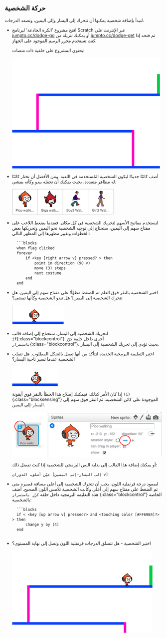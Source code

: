 ## حركة الشخصية

لنبدأ بإضافة شخصية يمكنها أن تتحرك إلى اليسار وإلى اليمين، وتصعد الدرجات.



+ افتح مشروع 'الكرة الخادعة' لبرنامج Scratch عبر الإنترنت على <a href="http://jumpto.cc/dodge-go" target="_blank">jumpto.cc/dodge-go</a> أو يمكنك تنزيله من <a href="http://jumpto.cc/dodge-get" target="_blank">jumpto.cc/dodge-get</a> ثم فتحه إذا كنت تستخدم محرر الرسم الموجود على الجهاز.

	يحتوي المشروع على خلفية ذات منصات:

	![screenshot](images/dodge-background.png)

+ أضف كائنًا جديدًا ليكون الشخصية المُستخدمة في اللعبة. ومن الأفضل أن تختار كائنًا له مظاهر متعددة، بحيث يمكنك أن تجعله يبدو وكأنه يمشي.

	![screenshot](images/dodge-characters.png)

+ لنستخدم مفاتيح الأسهم لتحريك الشخصية في كل مكان. فعندما يضغط اللاعب على مفتاح سهم إلى اليمين، ستحتاج إلى توجيه الشخصية نحو اليمين وتحريكها بعض الخطوات وتغيير مظهرها إلى المظهر التالي:

		```blocks
		when flag clicked
		forever
			if <key [right arrow v] pressed? > then
				point in direction (90 v)
				move (3) steps
				next costume
			end
		end


+ اختبر الشخصية بالنقر فوق العلم ثم الضغط مطوَّلًا على مفتاح سهم إلى اليمين. هل تتحرك الشخصية إلى اليمين؟ هل تبدو الشخصية وكأنها تمشي؟

	![screenshot](images/dodge-walking.png)

+ لتحريك الشخصية إلى اليسار، ستحتاج إلى إضافة قالب `if`{:class="blockcontrol"} أخرى داخل حلقة `كرِّر باستمرار`{:class="blockcontrol"}، بحيث تؤدي إلى تحريك الشخصية إلى اليسار.

+ اختبر التعليمة البرمجية الجديدة لتتأكد من أنها تعمل بالشكل المطلوب. هل تنقلب الشخصية عندما تسير ناحية اليسار؟

	![screenshot](images/dodge-upside-down.png)

	إذا كان الأمر كذلك، فيمكنك إصلاح هذا الخطأ بالنقر فوق أيقونة `(i)`{:class="blocksensing"} الموجودة على كائن الشخصية، ثم النقر فوق سهم إلى اليسار-إلى اليمين.

	![screenshot](images/dodge-left-right.png)

	أو يمكنك إضافة هذا القالب إلى بداية النص البرمجي للشخصية إذا كنتَ تفضل ذلك:

	```scratch
	عيِّن أسلوب الدوران [إلى اليسار-إلى اليمين v]
	```

+ لصعود درجة قرنفلية اللون، يجب أن تتحرك الشخصية إلى أعلى مسافة قصيرة متى تم الضغط على مفتاح سهم إلى أعلى وكانت الشخصية تلامس اللون الصحيح. أضف هذه التعليمة البرمجية داخل حلقة `كرِّر باستمرار` {:class="blockcontrol"} الخاصة بالشخصية:

		```blocks
		if < <key [up arrow v] pressed?> and <touching color [#FF69B4]?> > then
			change y by (4)
		end
	```

+ اختبر الشخصية - هل تتسلق الدرجات قرنفلية اللون وتصل إلى نهاية المستوى؟

	![screenshot](images/dodge-test-character.png)



